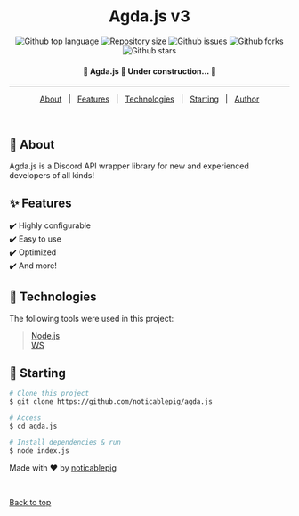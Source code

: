 <h1 align="center">Agda.js v3</h1>

<p align="center">
  <img alt="Github top language" src="https://img.shields.io/github/languages/top/noticablepig/agda.js?color=56BEB8">

  <img alt="Repository size" src="https://img.shields.io/github/repo-size/noticablepig/agda.js?color=56BEB8">

  <!-- <img alt="License" src="https://img.shields.io/github/license/noticablepig/agda.js?color=56BEB8"> -->

  <img alt="Github issues" src="https://img.shields.io/github/issues/noticablepig/agda.js?color=56BEB8" />

  <img alt="Github forks" src="https://img.shields.io/github/forks/noticablepig/agda.js?color=56BEB8" />

  <img alt="Github stars" src="https://img.shields.io/github/stars/noticablepig/agda.js?color=56BEB8" />
</p>

<!-- Status -->

<h4 align="center"> 
	🚧  Agda.js 🚀 Under construction...  🚧
</h4> 

<hr>

<p align="center">
  <a href="#dart-about">About</a> &#xa0; | &#xa0; 
  <a href="#sparkles-features">Features</a> &#xa0; | &#xa0;
  <a href="#rocket-technologies">Technologies</a> &#xa0; | &#xa0;
  <a href="#checkered_flag-starting">Starting</a> &#xa0; | &#xa0;
  <a href="https://github.com/noticablepig" target="_blank">Author</a>
</p>

<br>

## :dart: About ##

Agda.js is a Discord API wrapper library for new and experienced developers of all kinds!

## :sparkles: Features ##

:heavy_check_mark: Highly configurable\
:heavy_check_mark: Easy to use\
:heavy_check_mark: Optimized\
:heavy_check_mark: And more!

## :rocket: Technologies ##

The following tools were used in this project:

> [Node.js](https://nodejs.org/en/)\
> [WS](https://www.npmjs.com/package/ws)

## :checkered_flag: Starting ##

```bash
# Clone this project
$ git clone https://github.com/noticablepig/agda.js

# Access
$ cd agda.js

# Install dependencies & run
$ node index.js
```

Made with :heart: by <a href="https://github.com/noticablepig" target="_blank">noticablepig</a>

&#xa0;

<a href="#top">Back to top</a>
